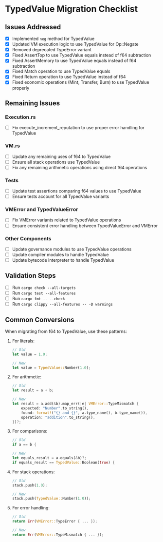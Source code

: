 # TypedValue Migration Checklist

## Issues Addressed
- [x] Implemented `neg` method for TypedValue
- [x] Updated VM execution logic to use TypedValue for Op::Negate
- [x] Removed deprecated TypeError variant
- [x] Fixed AssertTop to use TypedValue equals instead of f64 subtraction
- [x] Fixed AssertMemory to use TypedValue equals instead of f64 subtraction
- [x] Fixed Match operation to use TypedValue equals
- [x] Fixed Return operation to use TypedValue instead of f64
- [x] Fixed economic operations (Mint, Transfer, Burn) to use TypedValue properly

## Remaining Issues

### Execution.rs
- [ ] Fix execute_increment_reputation to use proper error handling for TypedValue

### VM.rs
- [ ] Update any remaining uses of f64 to TypedValue
- [ ] Ensure all stack operations use TypedValue
- [ ] Fix any remaining arithmetic operations using direct f64 operations

### Tests
- [ ] Update test assertions comparing f64 values to use TypedValue
- [ ] Ensure tests account for all TypedValue variants

### VMError and TypedValueError
- [ ] Fix VMError variants related to TypedValue operations
- [ ] Ensure consistent error handling between TypedValueError and VMError

### Other Components
- [ ] Update governance modules to use TypedValue operations
- [ ] Update compiler modules to handle TypedValue
- [ ] Update bytecode interpreter to handle TypedValue

## Validation Steps
- [ ] Run `cargo check --all-targets`
- [ ] Run `cargo test --all-features`
- [ ] Run `cargo fmt -- --check`
- [ ] Run `cargo clippy --all-features -- -D warnings`

## Common Conversions
When migrating from f64 to TypedValue, use these patterns:

1. For literals:
   ```rust
   // Old
   let value = 1.0;
   
   // New
   let value = TypedValue::Number(1.0);
   ```

2. For arithmetic:
   ```rust
   // Old
   let result = a + b;
   
   // New
   let result = a.add(&b).map_err(|e| VMError::TypeMismatch {
       expected: "Number".to_string(),
       found: format!("{} and {}", a.type_name(), b.type_name()),
       operation: "addition".to_string(),
   })?;
   ```

3. For comparisons:
   ```rust
   // Old
   if a == b {
   
   // New
   let equals_result = a.equals(&b)?;
   if equals_result == TypedValue::Boolean(true) {
   ```

4. For stack operations:
   ```rust
   // Old
   stack.push(1.0);
   
   // New
   stack.push(TypedValue::Number(1.0));
   ```

5. For error handling:
   ```rust
   // Old
   return Err(VMError::TypeError { ... });
   
   // New
   return Err(VMError::TypeMismatch { ... });
   ``` 